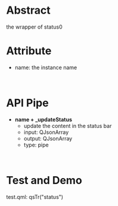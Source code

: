 # Abstract
the wrapper of status0  

# Attribute
* name: the instance name  
</br>

# API Pipe
* **name + _updateStatus**  
    - update the content in the status bar  
    - input: QJsonArray  
    - output: QJsonArray  
    - type: pipe  
</br>

# Test and Demo
test.qml: qsTr("status")
</br>
